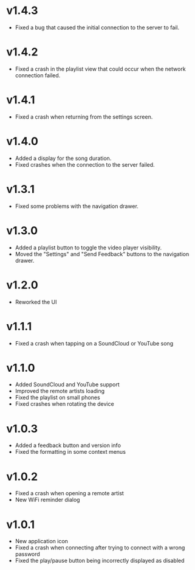 # v1.4.3
- Fixed a bug that caused the initial connection to the server to fail.

# v1.4.2
- Fixed a crash in the playlist view that could occur when the network connection failed.

# v1.4.1
- Fixed a crash when returning from the settings screen.

# v1.4.0
- Added a display for the song duration.
- Fixed crashes when the connection to the server failed.

# v1.3.1
- Fixed some problems with the navigation drawer.

# v1.3.0
- Added a playlist button to toggle the video player visibility.
- Moved the "Settings" and "Send Feedback" buttons to the navigation drawer.

# v1.2.0
- Reworked the UI

# v1.1.1
- Fixed a crash when tapping on a SoundCloud or YouTube song

# v1.1.0
- Added SoundCloud and YouTube support
- Improved the remote artists loading
- Fixed the playlist on small phones
- Fixed crashes when rotating the device

# v1.0.3
- Added a feedback button and version info
- Fixed the formatting in some context menus

# v1.0.2
- Fixed a crash when opening a remote artist
- New WiFi reminder dialog

# v1.0.1

- New application icon
- Fixed a crash when connecting after trying to connect with a wrong password
- Fixed the play/pause button being incorrectly displayed as disabled
